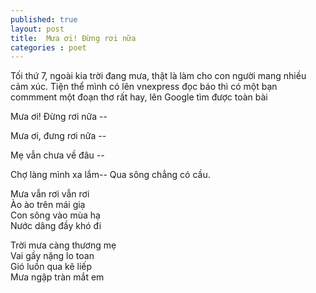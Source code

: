 ```yaml
---
published: true
layout: post
title:  Mưa ơi! Đừng rơi nữa
categories : poet
---
```


Tối thứ 7, ngoài kia trời đang mưa, thật là làm cho con người mang nhiều cảm xúc.
Tiện thể mình có lên vnexpress đọc báo thì có một bạn commment một đoạn thơ rất hay, lên Google tìm được toàn bài

Mưa ơi! Đừng rơi nữa --

Mưa ơi, đưng rơi nữa --

Mẹ vẫn chưa về đâu --

Chợ làng mình xa lắm--
Qua sông chẳng có cầu.</br>

Mưa vẫn rơi vẫn rơi</br>
Ào ào trên mái giạ</br>
Con sông vào mùa hạ</br>
Nước dâng đầy khó đi</br>

Trời mưa càng thương mẹ</br>
Vai gầy nặng lo toan</br>
Gió luồn qua kẽ liếp</br>
Mưa ngập tràn mắt em </br>
